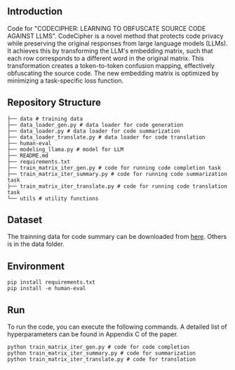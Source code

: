 ## Introduction
Code for "CODECIPHER: LEARNING TO OBFUSCATE SOURCE CODE AGAINST LLMS". CodeCipher is a novel method that protects code privacy while preserving the original responses from large language models (LLMs). It achieves this by transforming the LLM's embedding matrix, such that each row corresponds to a different word in the original matrix. This transformation creates a token-to-token confusion mapping, effectively obfuscating the source code. The new embedding matrix is optimized by minimizing a task-specific loss function.

## Repository Structure
```
├── data # training data
├── data_loader_gen.py # data loader for code generation
├── data_loader.py # data loader for code summarization
├── data_loader_translate.py # data loader for code translation
├── human-eval
├── modeling_llama.py # model for LLM
├── README.md
├── requirements.txt
├── train_matrix_iter_gen.py # code for running code completion task
├── train_matrix_iter_summary.py # code for running code summarization task
├── train_matrix_iter_translate.py # code for running code translation task
└── utils # utility functions
```

## Dataset
The trainning data for code summary can be downloaded from [here](https://github.com/microsoft/CodeXGLUE/tree/main/Code-Text/code-to-text). Others is in the data folder.

## Environment
```
pip install requirements.txt
pip install -e human-eval
```
## Run
To run the code, you can execute the following commands. A detailed list of hyperparameters can be found in Appendix C of the paper.

```
python train_matrix_iter_gen.py # code for code completion
python train_matrix_iter_summary.py # code for summarization
python train_matrix_iter_translate.py # code for translation
```

